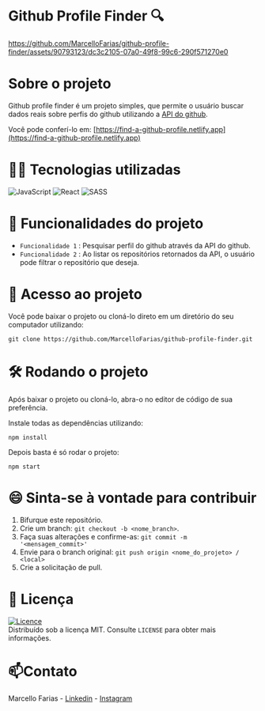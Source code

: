 # Github Profile Finder 🔍

https://github.com/MarcelloFarias/github-profile-finder/assets/90793123/dc3c2105-07a0-49f8-99c6-290f571270e0

# Sobre o projeto

Github profile finder é um projeto simples, que permite o usuário buscar dados reais sobre perfis do github utilizando a [API do github](https://api.github.com).

Você pode conferí-lo em: [https://find-a-github-profile.netlify.app](https://find-a-github-profile.netlify.app)

# 👨‍💻 Tecnologias utilizadas
![JavaScript](https://img.shields.io/badge/javascript-%23323330.svg?style=for-the-badge&logo=javascript&logoColor=%23F7DF1E)
![React](https://img.shields.io/badge/react-%2320232a.svg?style=for-the-badge&logo=react&logoColor=%2361DAFB)
![SASS](https://img.shields.io/badge/SASS-hotpink.svg?style=for-the-badge&logo=SASS&logoColor=white)

# 🔨 Funcionalidades do projeto

 - `Funcionalidade 1` : Pesquisar perfil do github através da API do github.
 - `Funcionalidade 2` : Ao listar os repositórios retornados da API, o usuário pode filtrar o repositório que deseja.

# 📂 Acesso ao projeto

Você pode baixar o projeto ou cloná-lo direto em um diretório do seu computador utilizando:
```
git clone https://github.com/MarcelloFarias/github-profile-finder.git
```

# 🛠️ Rodando o projeto

Após baixar o projeto ou cloná-lo, abra-o no editor de código de sua preferência.

Instale todas as dependências utilizando:
```
npm install
```

Depois basta é só rodar o projeto:
```
npm start
```

# 😄 Sinta-se à vontade para contribuir

1. Bifurque este repositório.
2. Crie um branch: `git checkout -b <nome_branch>`.
3. Faça suas alterações e confirme-as: `git commit -m '<mensagem_commit>'`
4. Envie para o branch original: `git push origin <nome_do_projeto> / <local>`
5. Crie a solicitação de pull.

# 📜 Licença

[![Licence](https://img.shields.io/github/license/Ileriayo/markdown-badges?style=for-the-badge)](./LICENSE) <br>
Distribuído sob a licença MIT. Consulte `LICENSE` para obter mais informações.

# 📫Contato

Marcello Farias - [Linkedin](https://www.linkedin.com/in/marcello-rocha-381572231/) - [Instagram](https://www.instagram.com/cello.farias) 
